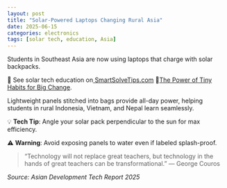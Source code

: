 ```yaml
---
layout: post
title: "Solar-Powered Laptops Changing Rural Asia"
date: 2025-06-15
categories: electronics
tags: [solar tech, education, Asia]
---
```


Students in Southeast Asia are now using laptops that charge with solar backpacks.

🔗 See solar tech education on[ SmartSolveTips.com](https://www.smartsolvetips.com)
🔗[The Power of Tiny Habits for Big Change](https://www.smartsolvetips.com/power-of-tiny-habits-for-big-change/).

Lightweight panels stitched into bags provide all-day power, helping students in rural Indonesia, Vietnam, and Nepal learn seamlessly.

💡 **Tech Tip**: Angle your solar pack perpendicular to the sun for max efficiency.

⚠️ **Warning**: Avoid exposing panels to water even if labeled splash-proof.

> “Technology will not replace great teachers, but technology in the hands of great teachers can be transformational.” — George Couros

*Source: Asian Development Tech Report 2025*
